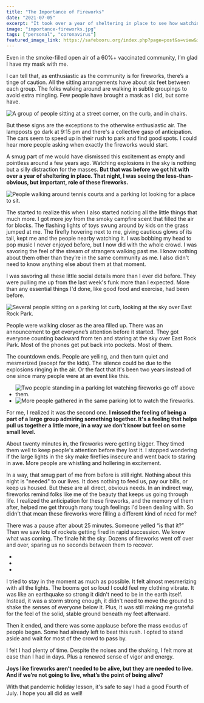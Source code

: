 ```yaml
---
title: "The Importance of Fireworks"
date: "2021-07-05"
excerpt: "It took over a year of sheltering in place to see how watching fireworks can be just as important as a roof over our heads."
image: "importance-fireworks.jpg"
tags: ["personal", "coronavirus"]
featured_image_link: https://safebooru.org/index.php?page=post&s=view&id=3529180
---
```


Even in the smoke-filled open air of a 60%+ vaccinated community, I’m glad I have my mask with me.

I can tell that, as enthusiastic as the community is for fireworks, there’s a tinge of caution. All the sitting arrangements have about six feet between each group. The folks walking around are walking in subtle groupings to avoid extra mingling. Few people have brought a mask as I did, but some have.

![A group of people sitting at a street corner, on the curb, and in chairs.](/assets/images/posts/importance-fireworks/crowd-1.jpg)

But these signs are the exceptions to the otherwise enthusiastic air. The lampposts go dark at 9:15 pm and there's a collective gasp of anticipation. The cars seem to speed up in their rush to park and find good spots. I could hear more people asking when exactly the fireworks would start.

A smug part of me would have dismissed this excitement as empty and pointless around a few years ago. Watching explosions in the sky is nothing but a silly distraction for the masses. **But that was before we got hit with over a year of sheltering in place. That night, I was seeing the less-than-obvious, but important, role of these fireworks.**

![People walking around tennis courts and a parking lot looking for a place to sit.](/assets/images/posts/importance-fireworks/crowd-2.jpg)

The started to realize this when I also started noticing all the little things that much more. I got more joy from the smoky campfire scent that filled the air for blocks. The flashing lights of toys swung around by kids on the grass jumped at me. The firefly hovering next to me, giving cautious glows of its tail, kept me and the people nearby watching it. I was bobbing my head to pop music I never enjoyed before, but I now did with the whole crowd. I was savoring the feel of the stream of strangers walking past me. I know nothing about them other than they’re in the same community as me. I also didn't need to know anything else about them at that moment.

I was savoring all these little social details more than I ever did before. They were pulling me up from the last week's funk more than I expected. More than any essential things I'd done, like good food and exercise, had been before.

![Several people sitting on a parking lot curb, looking at the sky over East Rock Park.](/assets/images/posts/importance-fireworks/crowd-3.jpg)

People were walking closer as the area filled up. There was an announcement to get everyone’s attention before it started. They got everyone counting backward from ten and staring at the sky over East Rock Park. Most of the phones get put back into pockets. Most of them.

The countdown ends. People are yelling, and then turn quiet and mesmerized (except for the kids). The silence could be due to the explosions ringing in the air. Or the fact that it's been two years instead of one since many people were at an event like this.

<ul class="post-content--image-list post-content--image-list--large">
  <li>
    <img src="/assets/images/posts/importance-fireworks/watching-1.jpg" alt="Two people standing in a parking lot watching fireworks go off above them.">
  </li>
  <li>
    <img src="/assets/images/posts/importance-fireworks/watching-2.jpg" alt="More people gathered in the same parking lot to watch the fireworks.">
  </li>
</ul>

For me, I realized it was the second one. **I missed the feeling of being a part of a large group admiring something together. It's a feeling that helps pull us together a little more, in a way we don’t know but feel on some small level.**

About twenty minutes in, the fireworks were getting bigger. They timed them well to keep people's attention before they lost it. I stopped wondering if the large lights in the sky make fireflies insecure and went back to staring in awe. More people are whistling and hollering in excitement.

In a way, that smug part of me from before is still right. Nothing about this night is "needed" to our lives. It does nothing to feed us, pay our bills, or keep us housed. But these are all direct, obvious needs. In an indirect way, fireworks remind folks like me of the beauty that keeps us going through life. I realized the anticipation for these fireworks, and the memory of them after, helped me get through many tough feelings I'd been dealing with. So didn't that mean these fireworks were filling a different kind of need for me?

There was a pause after about 25 minutes. Someone yelled “is that it?” Then we saw lots of rockets getting fired in rapid succession. We knew what was coming. The finale hit the sky. Dozens of fireworks went off over and over, sparing us no seconds between them to recover.

<ul class="post-content--image-list">
  <li>
    <img src="/assets/images/posts/importance-fireworks/firework-1.jpg" alt="">
  </li>
  <li>
    <img src="/assets/images/posts/importance-fireworks/firework-2.jpg" alt="">
  </li>
  <li>
    <img src="/assets/images/posts/importance-fireworks/firework-3.jpg" alt="">
  </li>
</ul>

I tried to stay in the moment as much as possible. It felt almost mesmerizing with all the lights. The booms got so loud I could feel my clothing vibrate. It was like an earthquake so strong it didn't need to be in the earth itself. Instead, it was a storm strong enough, it didn't need to move the ground to shake the senses of everyone below it. Plus, it was still making me grateful for the feel of the solid, stable ground beneath my feet afterward.

Then it ended, and there was some applause before the mass exodus of people began. Some had already left to beat this rush. I opted to stand aside and wait for most of the crowd to pass by.

I felt I had plenty of time. Despite the noises and the shaking, I felt more at ease than I had in days. Plus a renewed sense of vigor and energy.

**Joys like fireworks aren’t needed to be alive, but they are needed to live. And if we’re not going to live, what’s the point of being alive?**

With that pandemic holiday lesson, it's safe to say I had a good Fourth of July. I hope you all did as well!
